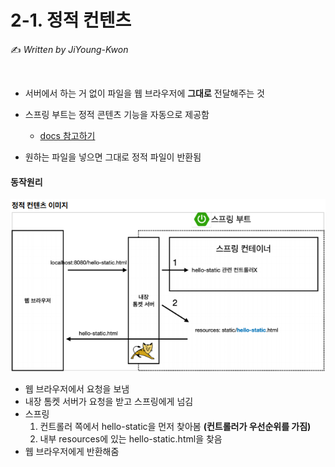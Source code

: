 # 2-1. 정적 컨텐츠

:writing_hand: *Written by JiYoung-Kwon*

<br/>

* 서버에서 하는 거 없이 파일을 웹 브라우저에 **그대로** 전달해주는 것
* 스프링 부트는 정적 콘텐츠 기능을 자동으로 제공함 
  - [docs 참고하기](https://docs.spring.io/spring-boot/docs/2.3.1.RELEASE/reference/html/spring-boot-features.html#boot-features-spring-mvc-static-content)

* 원하는 파일을 넣으면 그대로 정적 파일이 반환됨

#### 동작원리

![image-20210215184026790](https://github.com/JiYoung-Kwon/Learn-Inflearn-Spring/blob/main/images/8.png)

* 웹 브라우저에서 요청을 보냄
* 내장 톰켓 서버가 요청을 받고 스프링에게 넘김
* 스프링
  1. 컨트롤러 쪽에서 hello-static을 먼저 찾아봄 **(컨트롤러가 우선순위를 가짐)**
  2. 내부 resources에 있는 hello-static.html을 찾음
* 웹 브라우저에게 반환해줌

